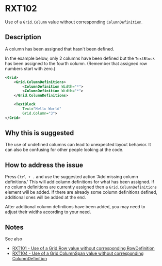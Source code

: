 # RXT102

Use of a `Grid.Column` value without corresponding `ColumnDefinition`.

## Description

A column has been assigned that hasn't been defined.

In the example below, only 2 columns have been defined but the `TextBlock` has been assigned to the fourth column. (Remember that assigned row numbers start with zero.)

```xml
<Grid>
    <Grid.ColumnDefinitions>
        <ColumnDefinition Width="*">
        <ColumnDefinition Width="*">
    </Grid.ColumnDefinitions>

    <TextBlock
        Text="Hello World"
        Grid.Column="3">
</Grid>
```

## Why this is suggested

The use of undefined columns can lead to unexpected layout behavior.
It can also be confusing for other people looking at the code.

## How to address the issue

Press `Ctrl + .` and use the suggested action 'Add missing column definitions.'
This will add column definitions for what has been assigned.
If no column definitions are currently assigned then a `Grid.ColumnDefinitions` element will be added. If there are already some column definitions defined, additional ones will be added at the end.

After additional column definitions have been added, you may need to adjust their widths according to your need.

## Notes

See also

- [RXT101 - Use of a Grid.Row value without corresponding RowDefinition](./RXT101.md)
- [RXT104 - Use of a Grid.ColumnSpan value without corresponding ColumnDefinition](./RXT104.md)
